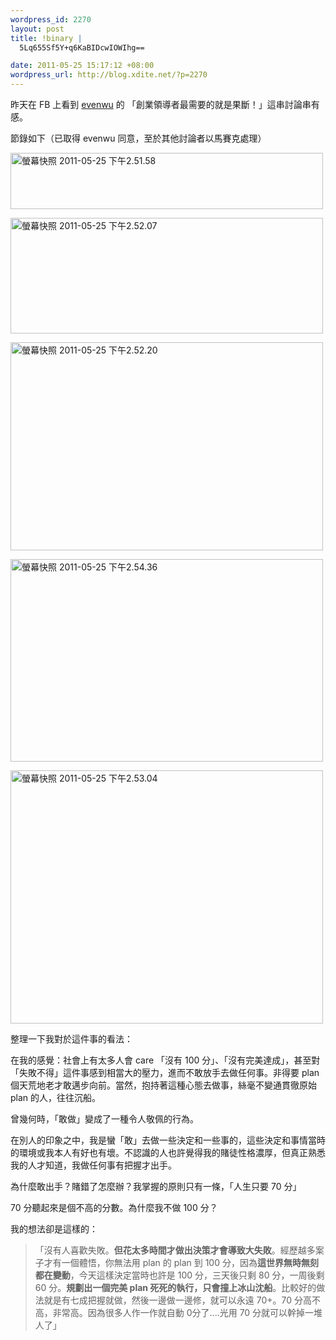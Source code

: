 ```yaml
--- 
wordpress_id: 2270
layout: post
title: !binary |
  5Lq655Sf5Y+q6KaBIDcwIOWIhg==

date: 2011-05-25 15:17:12 +08:00
wordpress_url: http://blog.xdite.net/?p=2270
---
```

昨天在 FB 上看到 <a href="http://twitter.com/evenwu">evenwu</a> 的 「創業領導者最需要的就是果斷！」這串討論串有感。

節錄如下（已取得 evenwu 同意，至於其他討論者以馬賽克處理）

<a href="http://www.flickr.com/photos/xdite/5757740238/" title="螢幕快照 2011-05-25 下午2.51.58 by xdite, on Flickr"><img src="http://farm3.static.flickr.com/2584/5757740238_2f4a41fdc2.jpg" width="500" height="90" alt="螢幕快照 2011-05-25 下午2.51.58"></a>


<a href="http://www.flickr.com/photos/xdite/5757196537/" title="螢幕快照 2011-05-25 下午2.52.07 by xdite, on Flickr"><img src="http://farm4.static.flickr.com/3038/5757196537_4fa11a033d.jpg" width="500" height="185" alt="螢幕快照 2011-05-25 下午2.52.07"></a>

<a href="http://www.flickr.com/photos/xdite/5757740388/" title="螢幕快照 2011-05-25 下午2.52.20 by xdite, on Flickr"><img src="http://farm4.static.flickr.com/3474/5757740388_bfe5fa91f1.jpg" width="500" height="333" alt="螢幕快照 2011-05-25 下午2.52.20"></a>

<a href="http://www.flickr.com/photos/xdite/5757196869/" title="螢幕快照 2011-05-25 下午2.54.36 by xdite, on Flickr"><img src="http://farm6.static.flickr.com/5147/5757196869_d36de2d2b0.jpg" width="500" height="324" alt="螢幕快照 2011-05-25 下午2.54.36"></a>

<a href="http://www.flickr.com/photos/xdite/5757196755/" title="螢幕快照 2011-05-25 下午2.53.04 by xdite, on Flickr"><img src="http://farm3.static.flickr.com/2468/5757196755_4ffacc3fc0.jpg" width="500" height="405" alt="螢幕快照 2011-05-25 下午2.53.04"></a>

整理一下我對於這件事的看法：

在我的感覺：社會上有太多人會 care 「沒有 100 分」、「沒有完美達成」，甚至對「失敗不得」這件事感到相當大的壓力，進而不敢放手去做任何事。非得要 plan 個天荒地老才敢邁步向前。當然，抱持著這種心態去做事，絲毫不變通貫徹原始 plan 的人，往往沉船。

曾幾何時，「敢做」變成了一種令人敬佩的行為。

在別人的印象之中，我是蠻「敢」去做一些決定和一些事的，這些決定和事情當時的環境或我本人有好也有壞。不認識的人也許覺得我的賭徒性格濃厚，但真正熟悉我的人才知道，我做任何事有把握才出手。

為什麼敢出手？賭錯了怎麼辦？我掌握的原則只有一條，「人生只要 70 分」

70 分聽起來是個不高的分數。為什麼我不做 100 分？

我的想法卻是這樣的：

<blockquote>「沒有人喜歡失敗。<strong>但花太多時間才做出決策才會導致大失敗</strong>。經歷越多案子才有一個體悟，你無法用 plan 的 plan 到 100 分，因為<strong>這世界無時無刻都在變動</strong>，今天這樣決定當時也許是 100 分，三天後只剩 80 分，一周後剩 60 分。<strong>規劃出一個完美 plan 死死的執行，只會撞上冰山沈船</strong>。比較好的做法就是有七成把握就做，然後一邊做一邊修，就可以永遠 70+。70 分高不高，非常高。因為很多人作一作就自動 0分了....光用 70 分就可以幹掉一堆人了」</blockquote>
